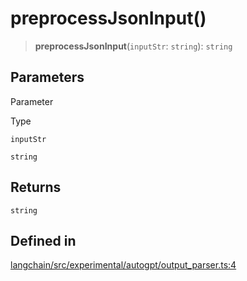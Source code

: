 preprocessJsonInput()
=====================

> **preprocessJsonInput**(`inputStr`: `string`): `string`

Parameters[​](#parameters "Direct link to Parameters")
------------------------------------------------------

Parameter

Type

`inputStr`

`string`

Returns[​](#returns "Direct link to Returns")
---------------------------------------------

`string`

Defined in[​](#defined-in "Direct link to Defined in")
------------------------------------------------------

[langchain/src/experimental/autogpt/output\_parser.ts:4](https://github.com/hwchase17/langchainjs/blob/46e1734/langchain/src/experimental/autogpt/output_parser.ts#L4)